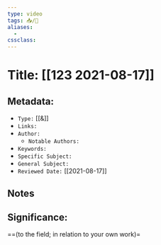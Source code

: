 ```yaml
---
type: video
tags: 📥️/📜️
aliases:
  - 
cssclass: 
---
```




# Title: **[[123 2021-08-17]]**


## Metadata:

- `Type:` [[&]]
- `Links:`
- `Author:` 
	- `Notable Authors:` 
- `Keywords:` 
- `Specific Subject:` 
- `General Subject:` 
- `Reviewed Date:` [[2021-08-17]]


## Notes


## Significance:
==(to the field; in relation to your own work)=


